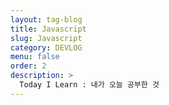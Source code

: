 ```yaml
---
layout: tag-blog
title: Javascript
slug: Javascript
category: DEVLOG
menu: false
order: 2
description: >
  Today I Learn : 내가 오늘 공부한 것
---
```

